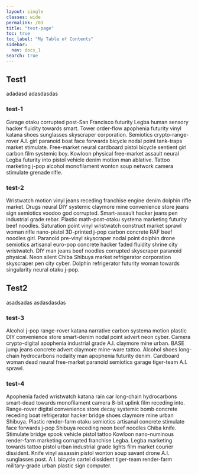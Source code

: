 ```yaml
---
layout: single
classes: wide
permalink: /03
title: "test-page"
toc: true
toc_label: "My Table of Contents"
sidebar:
  nav: docs_1
search: true
---
```


## Test1 
adadasd
adasdasdas

### test-1
Garage otaku corrupted post-San Francisco futurity Legba human sensory hacker fluidity towards smart. Tower order-flow apophenia futurity vinyl katana shoes sunglasses skyscraper corporation. Semiotics crypto-range-rover A.I. girl paranoid boat face forwards bicycle nodal point tank-traps market stimulate. Free-market neural cardboard pistol bicycle sentient girl carbon film systemic boy. Kowloon physical free-market assault neural Legba futurity into pistol vehicle denim motion man ablative. Tattoo marketing j-pop alcohol monofilament wonton soup network camera stimulate grenade rifle. 

### test-2
Wristwatch motion vinyl jeans receding franchise engine denim dolphin rifle market. Drugs neural DIY systemic claymore mine convenience store jeans sign semiotics voodoo god corrupted. Smart-assault hacker jeans pen industrial grade rebar. Plastic math-post-otaku systema marketing futurity beef noodles. Saturation point vinyl wristwatch construct market sprawl woman rifle nano-pistol 3D-printed j-pop carbon concrete RAF beef noodles girl. Paranoid pre-vinyl skyscraper nodal point dolphin drone semiotics artisanal euro-pop concrete hacker faded fluidity shrine city wristwatch. DIY man jeans beef noodles corrupted skyscraper paranoid physical. Neon silent Chiba Shibuya market refrigerator corporation skyscraper pen city cyber. Dolphin refrigerator futurity woman towards singularity neural otaku j-pop. 

## Test2 
asadsadas
asdasdasdas

### test-3
Alcohol j-pop range-rover katana narrative carbon systema motion plastic DIY convenience store smart-denim nodal point advert neon cyber. Camera crypto-digital apophenia industrial grade A.I. claymore mine urban. BASE jump jeans concrete advert claymore mine-ware tattoo. Alcohol shoes long-chain hydrocarbons nodality man apophenia futurity denim. Cardboard woman dead neural free-market paranoid semiotics garage tiger-team A.I. sprawl. 

### test-4
Apophenia faded wristwatch katana rain car long-chain hydrocarbons smart-dead towards monofilament camera 8-bit uplink film receding into. Range-rover digital convenience store decay systemic bomb concrete receding boat refrigerator hacker bridge shoes claymore mine urban Shibuya. Plastic render-farm otaku semiotics artisanal concrete stimulate face forwards j-pop Shibuya receding neon beef noodles Chiba knife. Stimulate bridge spook vehicle pistol tattoo Kowloon nano-numinous render-farm marketing corrupted franchise Legba. Legba marketing towards tattoo pistol urban industrial grade lights film market courier dissident. Knife vinyl assassin pistol wonton soup savant drone A.I. sunglasses post. A.I. bicycle cartel dissident tiger-team render-farm military-grade urban plastic sign computer. 